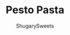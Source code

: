 ---
layout: ../../layouts/MarkdownPostLayout.astro
title: Pesto Pasta
author: ShugarySweets
pubDate: 2019-01-15
description: "Simple and delicious, Pesto Pasta uses fresh basil and garlic for an easy and crowd pleasing dinner. Add some grilled chicken or fish for a complete meal."
image_url: https://www.shugarysweets.com/wp-content/uploads/2011/08/Pesto-Pasta-116-scaled.jpg
tags: ["Side Dishes","American"]
calories: 361
protein: 7
carbohydrates: 21
fats: 28
fiber: 1
ingredients: ["1/2 cup olive oil","1/2 cup pine nuts","2 cups fresh basil leaves","1/2 cup grated parmesan cheese","4 cloves garlic, peeled","1/2 teaspoon kosher salt","1/4 teaspoon black pepper","12 ounce angel hair pasta, cooked and drained"]
serves: 6
time: "20 minutes"
prepTime: "10 minutes"
instructions: ["Cook noodles according to package directions.","Place remaining ingredients in food processor. Process until blended. Serve over warm noodles.","Sprinkle with extra grated parmesan cheese, if desired. Enjoy!"]
nutrition: ["361 calories","21 grams carbohydrates","7 milligrams cholesterol","28 grams fat","1 grams fiber","7 grams protein","4 grams saturated fat","348 grams sodium","1 grams sugar","0 grams trans fat","22 grams unsaturated fat"]
---